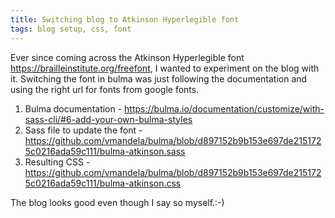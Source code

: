 ```yaml
---
title: Switching blog to Atkinson Hyperlegible font
tags: blog setup, css, font
---
```


Ever since coming across the Atkinson Hyperlegible font
<https://brailleinstitute.org/freefont>, I wanted to experiment on the blog with
it. Switching the font in bulma was just following the documentation and using
the right url for fonts from google fonts.

1. Bulma documentation - <https://bulma.io/documentation/customize/with-sass-cli/#6-add-your-own-bulma-styles>
2. Sass file to update the font - <https://github.com/vmandela/bulma/blob/d897152b9b153e697de2151725c0216ada59c111/bulma-atkinson.sass>
3. Resulting CSS - <https://github.com/vmandela/bulma/blob/d897152b9b153e697de2151725c0216ada59c111/bulma-atkinson.css>

The blog looks good even though I say so myself.:-)

